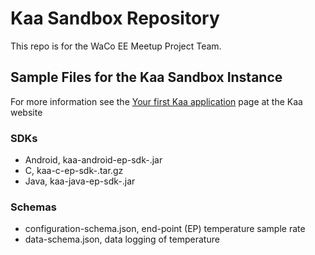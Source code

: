 # Kaa Sandbox Repository
This repo is for the WaCo EE Meetup Project Team.

## Sample Files for the Kaa Sandbox Instance
For more information see the [Your first Kaa application](https://kaaproject.github.io/kaa/docs/v0.10.0/Programming-guide/Your-first-Kaa-application/) page at the Kaa website

### SDKs
  * Android, kaa-android-ep-sdk-<SDK token>.jar
  * C, kaa-c-ep-sdk-<SDK token>.tar.gz
  * Java, kaa-java-ep-sdk-<SDK token>.jar

### Schemas
  * configuration-schema.json, end-point (EP) temperature sample rate
  * data-schema.json, data logging of temperature  

